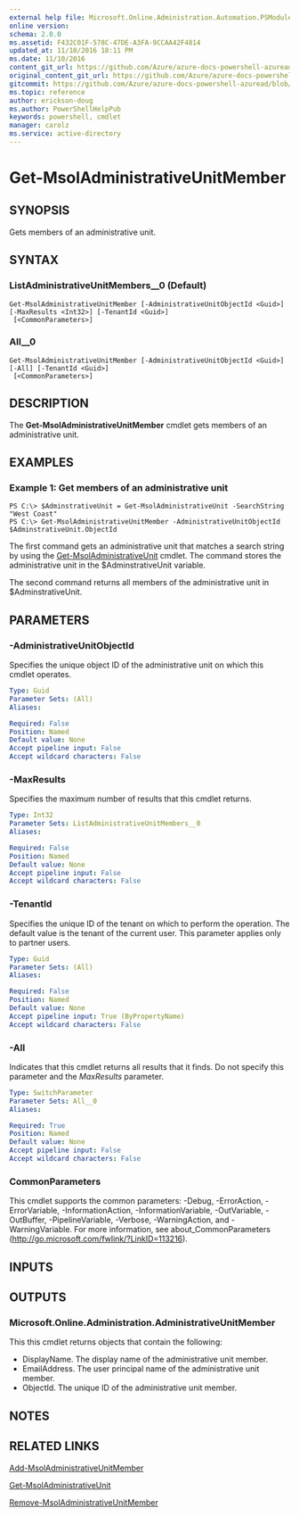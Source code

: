 ```yaml
---
external help file: Microsoft.Online.Administration.Automation.PSModule.dll-Help.xml
online version:
schema: 2.0.0
ms.assetid: F432C01F-578C-47DE-A3FA-9CCAA42F4814
updated_at: 11/10/2016 18:11 PM
ms.date: 11/10/2016
content_git_url: https://github.com/Azure/azure-docs-powershell-azuread/blob/master/Azure%20AD%20Cmdlets/MSOnline/v1/Get-MsolAdministrativeUnitMember.md
original_content_git_url: https://github.com/Azure/azure-docs-powershell-azuread/blob/master/Azure%20AD%20Cmdlets/MSOnline/v1/Get-MsolAdministrativeUnitMember.md
gitcommit: https://github.com/Azure/azure-docs-powershell-azuread/blob/f20974f1694733a8d0f8cf150cad0f34dfdb2d1c
ms.topic: reference
author: erickson-doug
ms.author: PowerShellHelpPub
keywords: powershell, cmdlet
manager: carolz
ms.service: active-directory
---
```


# Get-MsolAdministrativeUnitMember

## SYNOPSIS
Gets members of an administrative unit.

## SYNTAX

### ListAdministrativeUnitMembers__0 (Default)
```
Get-MsolAdministrativeUnitMember [-AdministrativeUnitObjectId <Guid>] [-MaxResults <Int32>] [-TenantId <Guid>]
 [<CommonParameters>]
```

### All__0
```
Get-MsolAdministrativeUnitMember [-AdministrativeUnitObjectId <Guid>] [-All] [-TenantId <Guid>]
 [<CommonParameters>]
```

## DESCRIPTION
The **Get-MsolAdministrativeUnitMember** cmdlet gets members of an administrative unit.

## EXAMPLES

### Example 1: Get members of an administrative unit

```
PS C:\> $AdminstrativeUnit = Get-MsolAdministrativeUnit -SearchString "West Coast"
PS C:\> Get-MsolAdministrativeUnitMember -AdministrativeUnitObjectId $AdminstrativeUnit.ObjectId
```

The first command gets an administrative unit that matches a search string by using the [Get-MsolAdministrativeUnit](./Get-MsolAdministrativeUnit.md) cmdlet.
The command stores the administrative unit in the $AdminstrativeUnit variable.

The second command returns all members of the administrative unit in $AdminstrativeUnit.

## PARAMETERS

### -AdministrativeUnitObjectId
Specifies the unique object ID of the administrative unit on which this cmdlet operates.

```yaml
Type: Guid
Parameter Sets: (All)
Aliases:

Required: False
Position: Named
Default value: None
Accept pipeline input: False
Accept wildcard characters: False
```

### -MaxResults
Specifies the maximum number of results that this cmdlet returns.

```yaml
Type: Int32
Parameter Sets: ListAdministrativeUnitMembers__0
Aliases:

Required: False
Position: Named
Default value: None
Accept pipeline input: False
Accept wildcard characters: False
```

### -TenantId
Specifies the unique ID of the tenant on which to perform the operation.
The default value is the tenant of the current user.
This parameter applies only to partner users.

```yaml
Type: Guid
Parameter Sets: (All)
Aliases:

Required: False
Position: Named
Default value: None
Accept pipeline input: True (ByPropertyName)
Accept wildcard characters: False
```

### -All
Indicates that this cmdlet returns all results that it finds.
Do not specify this parameter and the _MaxResults_ parameter.

```yaml
Type: SwitchParameter
Parameter Sets: All__0
Aliases:

Required: True
Position: Named
Default value: None
Accept pipeline input: False
Accept wildcard characters: False
```

### CommonParameters
This cmdlet supports the common parameters: -Debug, -ErrorAction, -ErrorVariable, -InformationAction, -InformationVariable, -OutVariable, -OutBuffer, -PipelineVariable, -Verbose, -WarningAction, and -WarningVariable. For more information, see about_CommonParameters (http://go.microsoft.com/fwlink/?LinkID=113216).

## INPUTS

## OUTPUTS

### Microsoft.Online.Administration.AdministrativeUnitMember
This this cmdlet returns objects that contain the following:

* DisplayName. The display name of the administrative unit member.
* EmailAddress. The user principal name of the administrative unit member.
* ObjectId. The unique ID of the administrative unit member.

## NOTES

## RELATED LINKS
[Add-MsolAdministrativeUnitMember](./Add-MsolAdministrativeUnitMember.md)

[Get-MsolAdministrativeUnit](./Get-MsolAdministrativeUnit.md)

[Remove-MsolAdministrativeUnitMember](./Remove-MsolAdministrativeUnitMember.md)
